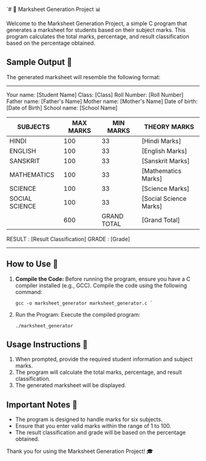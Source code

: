 `# 📜 Marksheet Generation Project 📊

Welcome to the Marksheet Generation Project, a simple C program that generates a marksheet for students based on their subject marks. This program calculates the total marks, percentage, and result classification based on the percentage obtained.

## Sample Output 📝

The generated marksheet will resemble the following format:

---

Your name: [Student Name]    Class: [Class]    Roll Number: [Roll Number]
Father name: [Father's Name]
Mother name: [Mother's Name]
Date of birth: [Date of Birth]
School name: [School Name]

|   SUBJECTS     | MAX MARKS | MIN MARKS | THEORY MARKS |
|----------------|-----------|-----------|--------------|
|   HINDI        |   100     |    33     |     [Hindi Marks]   |
|   ENGLISH      |   100     |    33     |     [English Marks] |
|   SANSKRIT     |   100     |    33     |     [Sanskrit Marks]|
|   MATHEMATICS  |   100     |    33     |     [Mathematics Marks]|
|   SCIENCE      |   100     |    33     |     [Science Marks] |
|   SOCIAL SCIENCE|  100     |    33     |     [Social Science Marks] |
|                |   600     | GRAND TOTAL |     [Grand Total]   |

RESULT : [Result Classification]
GRADE  : [Grade]

---

## How to Use 🚀

1. **Compile the Code:** Before running the program, ensure you have a C compiler installed (e.g., GCC). Compile the code using the following command:

   ```shell
   gcc -o marksheet_generator marksheet_generator.c `

1.  Run the Program: Execute the compiled program:

    `./marksheet_generator`

Usage Instructions 📝
---------------------

1.  When prompted, provide the required student information and subject marks.
2.  The program will calculate the total marks, percentage, and result classification.
3.  The generated marksheet will be displayed.

Important Notes 📌
------------------

-   The program is designed to handle marks for six subjects.
-   Ensure that you enter valid marks within the range of 1 to 100.
-   The result classification and grade will be based on the percentage obtained.

Thank you for using the Marksheet Generation Project! 🎓
